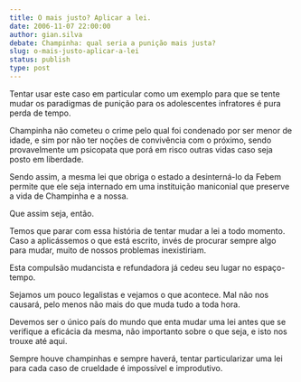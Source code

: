 ```yaml
---
title: O mais justo? Aplicar a lei.
date: 2006-11-07 22:00:00
author: gian.silva
debate: Champinha: qual seria a punição mais justa?
slug: o-mais-justo-aplicar-a-lei
status: publish 
type: post
---
```


Tentar usar este caso em particular como um exemplo para que se tente mudar os paradigmas de punição para os adolescentes infratores é pura perda de tempo.  

Champinha não cometeu o crime pelo qual foi condenado por ser menor de idade, e sim por não ter noções de convivência com o próximo, sendo provavelmente um psicopata que porá em risco outras vidas caso seja posto em liberdade.  

Sendo assim, a mesma lei que obriga o estado a desinterná-lo da Febem permite que ele seja internado em uma instituição maniconial que preserve a vida de Champinha e a nossa.  

Que assim seja, então.  

Temos que parar com essa história de tentar mudar a lei a todo momento. Caso a aplicássemos o que está escrito, invés de procurar sempre algo para mudar, muito de nossos problemas inexistiriam.  

Esta compulsão mudancista e refundadora já cedeu seu lugar no espaço-tempo.  

Sejamos um pouco legalistas e vejamos o que acontece. Mal não nos causará, pelo menos não mais do que muda tudo a toda hora.  

Devemos ser o único país do mundo que enta mudar uma lei antes que se verifique a eficácia da mesma, não importanto sobre o que seja, e isto nos trouxe até aqui.  

Sempre houve champinhas e sempre haverá, tentar particularizar uma lei para cada caso de crueldade é impossível e improdutivo.
